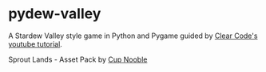 # pydew-valley
A Stardew Valley style game in Python and Pygame guided by [Clear Code's youtube tutorial](https://www.youtube.com/watch?v=T4IX36sP_0c).

Sprout Lands - Asset Pack by [Cup Nooble](https://cupnooble.itch.io/)